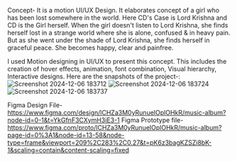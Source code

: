 Concept- 
It is a motion UI/UX Design. It elaborates concept of a girl who has been lost somewhere in the world. Here CD's Case is Lord Krishna  and CD is the Girl herself. 
When the girl doesn't listen to Lord Krishna, she finds herself lost in a strange world where she is alone, confused & in heavy pain. 
But as she went under the shade of Lord Krishna, she finds herself in graceful peace. She becomes happy, clear and painfree.

I used Motion designing in UI/UX to present this concept. This includes the  creation of hover effects, animation, font combination, Visual hierarchy, Interactive designs.
Here are the snapshots of the project-:
![Screenshot 2024-12-06 183712](https://github.com/user-attachments/assets/2e1fb468-4b03-4d2e-a7ea-8ced882b25e6)
![Screenshot 2024-12-06 183724](https://github.com/user-attachments/assets/1ed55635-a9cf-4517-8d37-abfa6a4adb7e)
![Screenshot 2024-12-06 183737](https://github.com/user-attachments/assets/a0229184-656b-4ce3-82c0-5d227a2cf304)

Figma Design File- https://www.figma.com/design/lCHZa3M0yRunueIOplOHkR/music-album?node-id=0-1&t=YkGfnF3CXymH3iE3-1
Figma Prototype file- https://www.figma.com/proto/lCHZa3M0yRunueIOplOHkR/music-album?page-id=0%3A1&node-id=13-58&node-type=frame&viewport=209%2C283%2C0.27&t=pK6z3bagKZSZi8bK-1&scaling=contain&content-scaling=fixed
